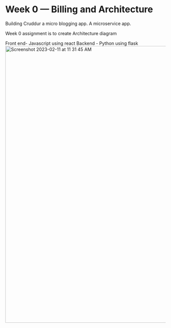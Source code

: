 # Week 0 — Billing and Architecture

Building Cruddur a micro blogging app. A microservice app.

Week 0 assignment is to create Architecture diagram

Front end- Javascript using react
Backend - Python using flask
<img width="868" alt="Screenshot 2023-02-11 at 11 31 45 AM" src="https://user-images.githubusercontent.com/68350696/218272404-a423582e-7fa1-4ff0-a4f0-072ced46ff7e.png">
